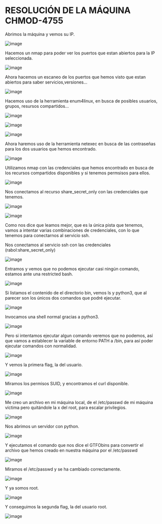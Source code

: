 # RESOLUCIÓN DE LA MÁQUINA CHMOD-4755

Abrimos la máquina y vemos su IP.

![image](https://github.com/user-attachments/assets/f3aa9c3d-d2b1-4f64-af12-7913f1de458b)

Hacemos un nmap para poder ver los puertos que estan abiertos para la IP seleccionada.

![image](https://github.com/user-attachments/assets/eac1d6c5-ac9d-48b6-8675-e3ecf60f1cf4)

Ahora hacemos un escaneo de los puertos que hemos visto que estan abiertos para saber servicios,versiones...

![image](https://github.com/user-attachments/assets/5f7e99b9-4c63-4062-a0dd-9a817c219e40)

Hacemos uso de la herramienta enum4linux, en busca de posibles usuarios, grupos, resursos compartidos...

![image](https://github.com/user-attachments/assets/b8a82bf9-68a1-4031-8f25-f7b0eac52cd2)

![image](https://github.com/user-attachments/assets/987b0fd1-2686-4431-bc73-67ece4c3df16)

![image](https://github.com/user-attachments/assets/891e9e9a-3304-498e-9185-5abb8076e51f)

Ahora haremos uso de la herramienta netexec en busca de las contraseñas para los dos usuarios que hemos encontrado.

![image](https://github.com/user-attachments/assets/8a065701-e88b-48e5-8996-adaf79fbd8ae)

Utilizamos nmap con las credenciales que hemos encontrado en busca de los recursos compartidos disponibles y si tenemos permsisos para ellos.

![image](https://github.com/user-attachments/assets/9bec7ff8-dbaf-4452-96ea-8021a28834e3)

Nos conectamos al recurso share_secret_only con las credenciales que tenemos.

![image](https://github.com/user-attachments/assets/bcacdec2-709d-4d1e-8faf-10c632fef52a)

![image](https://github.com/user-attachments/assets/db6b5730-d602-414a-965d-0b43db399389)

Como nos dice que leamos mejor, que es la única pista que tenemos, vamos a intentar varias combinaciones de credenciales, con lo que tenemos para conectarnos al servicio ssh.

Nos conectamos al servicio ssh con las credenciales (rabol:share_secret_only)

![image](https://github.com/user-attachments/assets/eed96705-3bde-42d0-9eef-c79b1b1ad590)

Entramos y vemos que no podemos ejecutar casi ningún comando, estamos ante una restricted bash.

![image](https://github.com/user-attachments/assets/ab9050a9-b6b2-4ecf-a9e4-9e3502b96527)

Si listamos el contenido de el directorio bin, vemos ls y python3, que al parecer son los únicos dos comandos que podré ejecutar.

![image](https://github.com/user-attachments/assets/49e47be1-007f-450e-b8e3-4f4cd16d5301)

Invocamos una shell normal gracias a python3.

![image](https://github.com/user-attachments/assets/b3ca7934-4424-4097-8a40-6b6d404607b2)

Pero si intentamos ejecutar algun comando veremos que no podemos, así que vamos a establecer la variable de entorno PATH a /bin, para así poder ejecutar comandos con normalidad.

![image](https://github.com/user-attachments/assets/39e8a442-dbae-4455-be71-d8f7319dd080)

Y vemos la primera flag, la del usuario.

![image](https://github.com/user-attachments/assets/0fbe2b47-4019-41e7-a19c-34b247ebc195)

Miramos los permisos SUID, y encontramos el curl disponible.

![image](https://github.com/user-attachments/assets/48a0509c-5ae6-4a63-ac37-c2b293bf70a8)

Me creo un archivo en mi máquina local, de el /etc/passwd de mi máquina víctima pero quitándole la x del root, para escalar privilegios.

![image](https://github.com/user-attachments/assets/0c4b18a8-fd6d-4aaf-866c-3e72707819e7)

Nos abrimos un servidor con python.

![image](https://github.com/user-attachments/assets/4ed97517-e63e-4f45-9d6a-213da36cea3f)

Y ejecutamos el comando que nos dice el GTFObins para convertir el archivo que hemos creado en nuestra máquina por el /etc/passwd

![image](https://github.com/user-attachments/assets/ee7df7cd-911b-4a51-a870-664eb0dddf91)

Miramos el /etc/passwd y se ha cambiado correctamente.

![image](https://github.com/user-attachments/assets/837d2c4f-ad03-4c40-841c-e95724844c41)

Y ya somos root.

![image](https://github.com/user-attachments/assets/5dea2e1f-41f9-438a-9fdb-96ae927c0bfc)

Y conseguimos la segunda flag, la del usuario root.

![image](https://github.com/user-attachments/assets/d436a1fa-5a1a-462c-a11b-5bbf96c1a047)

